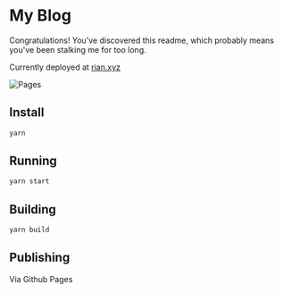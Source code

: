 # My Blog

Congratulations! You've discovered this readme, which probably means you've been stalking me for too long.

Currently deployed at [rian.xyz](https://rian.xyz)

![Pages](https://github.com/xtellurian/xtellurian.github.io/workflows/Pages/badge.svg)


## Install

```sh
yarn
```

## Running

```sh
yarn start
```

## Building

```sh
yarn build
```

## Publishing

Via Github Pages
